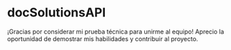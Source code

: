 # docSolutionsAPI

¡Gracias por considerar mi prueba técnica para unirme al equipo!
Aprecio la oportunidad de demostrar mis habilidades y contribuir al proyecto.
